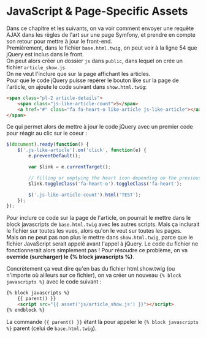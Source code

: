 # JavaScript & Page-Specific Assets

Dans ce chapitre et les suivants, on va voir comment envoyer une requête AJAX dans les règles de l'art sur une page Symfony, et 
prendre en compte son retour pour mettre à jour le front-end.  
Premièrement, dans le fichier `base.html.twig`, on peut voir à la ligne 54 que jQuery est inclus dans le front.  
On peut alors créer un dossier `js` dans `public`, dans lequel on crée un fichier `article_show.js`.  
On ne veut l'inclure que sur la page affichant les articles.  
Pour que le code jQuery puisse repérer le bouton like sur la page de l'article, on ajoute le code suivant dans 
`show.html.twig`:
```HTML
<span class="pl-2 article-details">
    <span class="js-like-article-count">5</span>
    <a href="#" class="fa fa-heart-o like-article js-like-article"></a>
</span>
```

Ce qui permet alors de mettre à jour le code jQuery avec un premier code pour réagir au clic sur le coeur : 
```JavaScript
$(document).ready(function() {
    $('.js-like-article').on('click', function(e) {
        e.preventDefault();

        var $link = e.currentTarget();

        // filling or emptying the heart icon depending on the previous value
        $link.toggleClass('fa-heart-o').toggleClass('fa-heart');

        $('.js-like-article-count').html('TEST');
    });
});
```

Pour inclure ce code sur la page de l'article, on pourrait le mettre dans le block 
javascripts de `base.html.twig` avec les autres scripts. Mais ça inclurait le fichier 
sur toutes les vues, alors qu'on le veut sur toutes les pages.  
Mais on ne peut pas non plus le mettre dans `show.html.twig`, parce que 
le fichier JavaScript serait appelé avant l'appel à jQuery. Le code du 
fichier ne fonctionnerait alors simplement pas ! 
Pour résoudre ce problème, on va **override (surcharger) le {% block javascripts %}**.  

Concrètement ça veut dire qu'en bas du fichier html.show.twig (ou n'importe où ailleurs 
sur ce fichier), on va créer un nouveau `{% block javascripts %}` avec le code suivant :
```HTML
{% block javascripts %}
    {{ parent() }}
    <script src="{{ asset('js/article_show.js') }}"></script>
{% endblock %}
```

La commande `{{ parent() }}` étant là pour appeler le `{% block javascripts %}` parent (celui 
de `base.html.twig`). 
